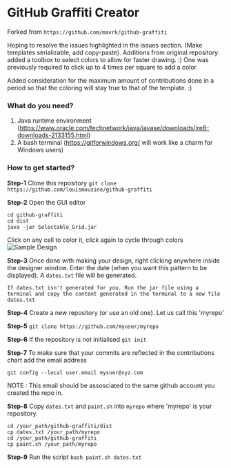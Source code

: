 # GitHub Graffiti Creator

Forked from 
`https://github.com/mavrk/github-graffiti`

Hoping to resolve the issues highlighted in the issues section. (Make templates serializable, add copy-paste).
Additions from original repository: added a toolbox to select colors to allow for faster drawing. :) One was previously required to click up to 4 times per square to add a color.

 Added consideration for the maximum amount of contributions done in a period so that the coloring will stay true to that of the template. :) 
 
### What do you need?
1. Java runtime environment (https://www.oracle.com/technetwork/java/javase/downloads/jre8-downloads-2133155.html)
2. A bash terminal (https://gitforwindows.org/ will work like a charm for Windows users)

### How to get started?

**Step-1** Clone this repository
`git clone https://github.com/louismousine/github-graffiti`

**Step-2** Open the GUI editor
```
cd github-graffiti
cd dist
java -jar Selectable_Grid.jar
```
Click on any cell to color it, click again to cycle through colors
![Sample Design](https://github.com/mavrk/github-graffiti/blob/master/images/demo2.png "Sample Design")

**Step-3** Once done with making your design, right clicking anywhere inside the designer window. Enter the date (when you want this pattern to be displayed). A `dates.txt` file will be generated.

`If dates.txt isn't generated for you. Run the jar file using a terminal and copy the content generated in the terminal to a new file dates.txt`

**Step-4**  Create a new repository (or use an old one). Let us call this 'myrepo'

**Step-5** `git clone https://github.com/myuser/myrepo`

**Step-6** If the repository is not initialised `git init`

**Step-7** To make sure that your commits are reflected in the contributions chart add the email address 

`git config --local user.email mysuer@xyz.com`

NOTE : This email should be assosciated to the same github account you created the repo in.

**Step-8** Copy `dates.txt` and `paint.sh` into `myrepo` where 'myrepo' is your repository.

```
cd /your_path/github-graffiti/dist
cp dates.txt /your_path/myrepo
cd /your_path/github-graffiti
cp paint.sh /your_path/myrepo
```
**Step-9** Run the script
`bash paint.sh dates.txt`



